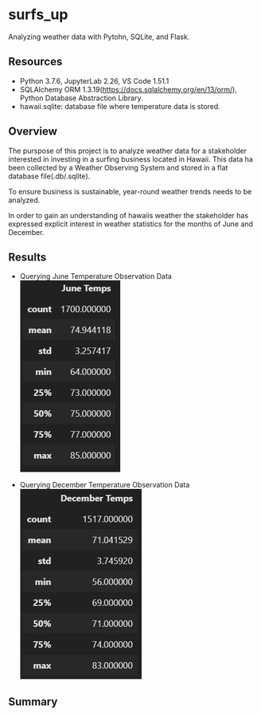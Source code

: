 # surfs_up
Analyzing weather data with Pytohn, SQLite, and Flask.

## Resources 
- Python 3.7.6, JupyterLab 2.26, VS Code 1.51.1
- SQLAlchemy ORM 1.3.19(https://docs.sqlalchemy.org/en/13/orm/), Python Database Abstraction Library.
- hawaii.sqlite: database file where temperature data is stored.

## Overview
The purspose of this project is to analyze weather data  for a stakeholder interested in investing in a surfing business located in Hawaii.
This data ha been collected by a Weather Observing System and stored in a flat database file(.db/.sqlite).

To ensure business is sustainable, year-round weather trends needs to be analyzed. 

In order to gain an understanding of hawaiis weather the stakeholder has expressed explicit interest in weather statistics for the months of June and December. 

## Results 
- Querying June Temperature Observation Data <br>
![june_temp](https://github.com/DonnieData/surfs_up/blob/main/Reosurce/june_frame.png)

- Querying December Temperature Observation Data <br>
![december_temp](https://github.com/DonnieData/surfs_up/blob/main/Reosurce/december_frame.png)


## Summary 



